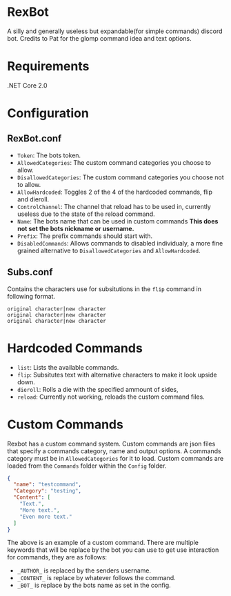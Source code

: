 # RexBot
 A silly and generally useless but expandable(for simple commands) discord bot. Credits to Pat for the glomp command idea and text options.
# Requirements
.NET Core 2.0
# Configuration
## RexBot.conf
  - ``Token``: The bots token.
  - ``AllowedCategories``: The custom command categories you choose to allow.
  - ``DisallowedCategories``: The custom command categories you choose not to allow.
  - ``AllowHardcoded``: Toggles 2 of the 4 of the hardcoded commands, flip and dieroll.
  - ``ControlChannel``: The channel that reload has to be used in, currently useless due to the state of the reload command.
  - ``Name``: The bots name that can be used in custom commands **This does not set the bots nickname or username.**
  - ``Prefix``: The prefix commands should start with.
- ``DisabledCommands``: Allows commands to disabled individualy, a more fine grained alternative to ``DisallowedCategories`` and ``AllowHardcoded``.
## Subs.conf
  Contains the characters use for subsitutions in the ``flip`` command in following format. 
  ```
  original character|new character
  original character|new character
  original character|new character
  ```
# Hardcoded Commands
- ``list``: Lists the available commands.
- ``flip``: Subsitutes text with alternative characters to make it look upside down.
- ``dieroll``: Rolls a die with the specified ammount of sides,
- ``reload``: Currently not working, reloads the custom command files.
# Custom Commands
Rexbot has a custom command system. Custom commands are json files that specify a commands category, name and output options. A commands category must be in ``AllowedCategories`` for it to load. Custom commands are loaded from the ``Commands`` folder within the ``Config`` folder.
```json
{
  "name": "testcommand",
  "Category": "testing",
  "Content": [
    "Text.",
    "More text.",
    "Even more text."
  ]
}
```
The above is an example of a custom command. There are multiple keywords that will be replace by the bot you can use to get use interaction for commands, they are as follows:
- ``_AUTHOR_`` is replaced by the senders username.
- ``_CONTENT_`` is replace by whatever follows the command.
- ``_BOT_`` is replace by the bots name as set in the config.
